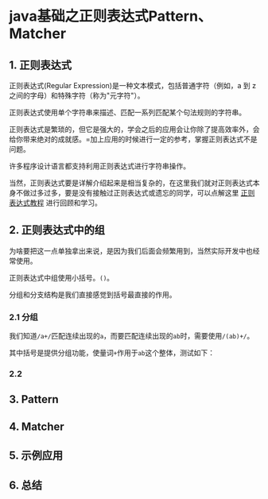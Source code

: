 # java基础之正则表达式Pattern、Matcher

## 1. 正则表达式

正则表达式(Regular Expression)是一种文本模式，包括普通字符（例如，a 到 z 之间的字母）和特殊字符（称为"元字符"）。

正则表达式使用单个字符串来描述、匹配一系列匹配某个句法规则的字符串。

正则表达式是繁琐的，但它是强大的，学会之后的应用会让你除了提高效率外，会给你带来绝对的成就感。=加上应用的时候进行一定的参考，掌握正则表达式不是问题。

许多程序设计语言都支持利用正则表达式进行字符串操作。

当然，正则表达式要是详解介绍起来是相当复杂的，在这里我们就对正则表达式本身不做过多过多，要是没有接触过正则表达式或遗忘的同学，可以点解这里 [正则表达式教程](https://www.runoob.com/regexp/regexp-syntax.html) 进行回顾和学习。


## 2. 正则表达式中的组

为啥要把这一点单独拿出来说，是因为我们后面会频繁用到，当然实际开发中也经常使用。

正则表达式中组使用小括号。`()`。

分组和分支结构是我们直接感觉到括号最直接的作用。

### 2.1 分组

我们知道`/a+/`匹配连续出现的`a`，而要匹配连续出现的`ab`时，需要使用`/(ab)+/`。

其中括号是提供分组功能，使量词`+`作用于`ab`这个整体，测试如下：




### 2.2

## 3. Pattern

## 4. Matcher

## 5. 示例应用

## 6. 总结




































